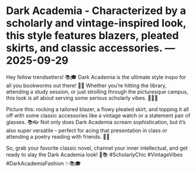 # Dark Academia - Characterized by a scholarly and vintage-inspired look, this style features blazers, pleated skirts, and classic accessories. — 2025-09-29

Hey fellow trendsetters! 📚🎓 Dark Academia is the ultimate style inspo for all you bookworms out there! 🖤📜 Whether you’re hitting the library, attending a study session, or just strolling through the picturesque campus, this look is all about serving some serious scholarly vibes. 👩‍🏫✨

Picture this: rocking a tailored blazer, a flowy pleated skirt, and topping it all off with some classic accessories like a vintage watch or a statement pair of glasses. 📚👓 Not only does Dark Academia scream sophistication, but it’s also super versatile – perfect for acing that presentation in class or attending a poetry reading with friends. 🍂📝

So, grab your favorite classic novel, channel your inner intellectual, and get ready to slay the Dark Academia look! 🖤📚 #ScholarlyChic #VintageVibes #DarkAcademiaFashion ✨📚🎓